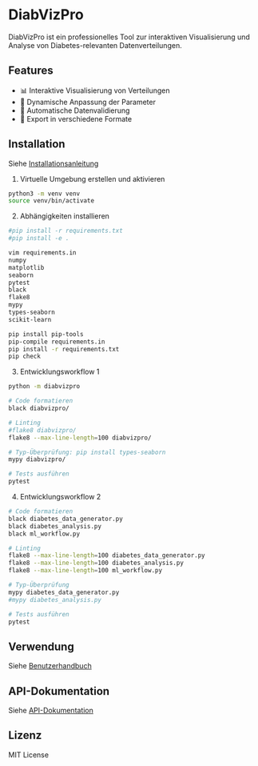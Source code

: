 # DiabVizPro

DiabVizPro ist ein professionelles Tool zur interaktiven Visualisierung und Analyse von Diabetes-relevanten Datenverteilungen.

## Features
- 📊 Interaktive Visualisierung von Verteilungen
- 🔄 Dynamische Anpassung der Parameter
- 📏 Automatische Datenvalidierung
- 💾 Export in verschiedene Formate

## Installation
Siehe [Installationsanleitung](docs/installation.md)

1. Virtuelle Umgebung erstellen und aktivieren
```bash
python3 -m venv venv
source venv/bin/activate
```

2. Abhängigkeiten installieren
```bash
#pip install -r requirements.txt
#pip install -e .

vim requirements.in
numpy
matplotlib
seaborn
pytest
black
flake8
mypy
types-seaborn
scikit-learn

pip install pip-tools
pip-compile requirements.in
pip install -r requirements.txt
pip check
```

3. Entwicklungsworkflow 1
```bash
python -m diabvizpro

# Code formatieren
black diabvizpro/

# Linting
#flake8 diabvizpro/
flake8 --max-line-length=100 diabvizpro/

# Typ-Überprüfung: pip install types-seaborn
mypy diabvizpro/

# Tests ausführen
pytest
```

4. Entwicklungsworkflow 2
```bash
# Code formatieren
black diabetes_data_generator.py
black diabetes_analysis.py 
black ml_workflow.py

# Linting
flake8 --max-line-length=100 diabetes_data_generator.py
flake8 --max-line-length=100 diabetes_analysis.py 
flake8 --max-line-length=100 ml_workflow.py

# Typ-Überprüfung
mypy diabetes_data_generator.py
#mypy diabetes_analysis.py 

# Tests ausführen
pytest
```

## Verwendung
Siehe [Benutzerhandbuch](docs/usage.md)

## API-Dokumentation
Siehe [API-Dokumentation](docs/api.md)

## Lizenz
MIT License
